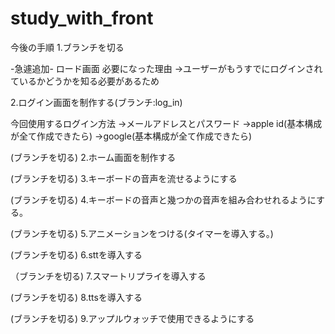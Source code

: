 # study_with_front

今後の手順
1.ブランチを切る

-急遽追加-
ロード画面
必要になった理由
→ユーザーがもうすでにログインされているかどうかを知る必要があるため

2.ログイン画面を制作する(ブランチ:log_in)

今回使用するログイン方法
→メールアドレスとパスワード
→apple id(基本構成が全て作成できたら)
→google(基本構成が全て作成できたら)

(ブランチを切る)
2.ホーム画面を制作する

(ブランチを切る)
3.キーボードの音声を流せるようにする

(ブランチを切る)
4.キーボードの音声と幾つかの音声を組み合わせれるようにする。

(ブランチを切る)
5.アニメーションをつける(タイマーを導入する。)

(ブランチを切る)
6.sttを導入する

（ブランチを切る)
7.スマートリプライを導入する

(ブランチを切る)
8.ttsを導入する

(ブランチを切る)
9.アップルウォッチで使用できるようにする
